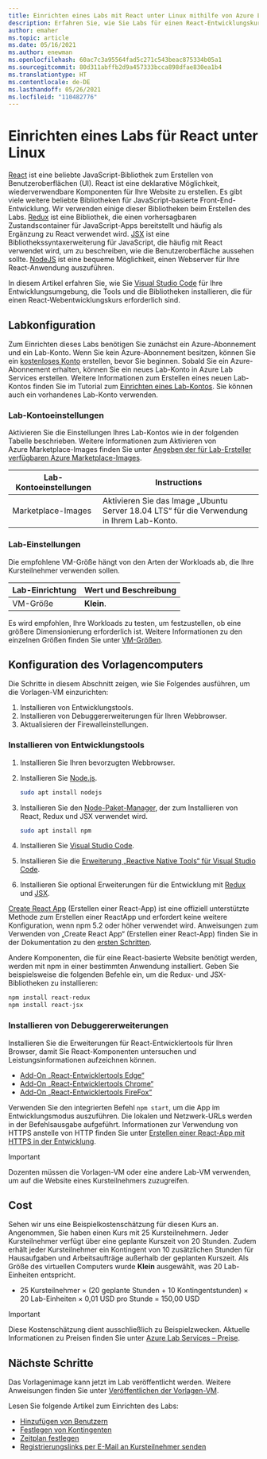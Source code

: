 ```yaml
---
title: Einrichten eines Labs mit React unter Linux mithilfe von Azure Lab Services
description: Erfahren Sie, wie Sie Labs für einen React-Entwicklungskurs einrichten.
author: emaher
ms.topic: article
ms.date: 05/16/2021
ms.author: enewman
ms.openlocfilehash: 60ac7c3a95564fad5c271c543beac875334b05a1
ms.sourcegitcommit: 80d311abffb2d9a457333bcca898dfae830ea1b4
ms.translationtype: HT
ms.contentlocale: de-DE
ms.lasthandoff: 05/26/2021
ms.locfileid: "110482776"
---
```

# <a name="set-up-lab-for-react-on-linux"></a>Einrichten eines Labs für React unter Linux

[React](https://reactjs.org/) ist eine beliebte JavaScript-Bibliothek zum Erstellen von Benutzeroberflächen (UI). React ist eine deklarative Möglichkeit, wiederverwendbare Komponenten für Ihre Website zu erstellen.  Es gibt viele weitere beliebte Bibliotheken für JavaScript-basierte Front-End-Entwicklung.  Wir verwenden einige dieser Bibliotheken beim Erstellen des Labs.  [Redux](https://redux.js.org/) ist eine Bibliothek, die einen vorhersagbaren Zustandscontainer für JavaScript-Apps bereitstellt und häufig als Ergänzung zu React verwendet wird. [JSX](https://reactjs.org/docs/introducing-jsx.html) ist eine Bibliothekssyntaxerweiterung für JavaScript, die häufig mit React verwendet wird, um zu beschreiben, wie die Benutzeroberfläche aussehen sollte.  [NodeJS](https://nodejs.org/) ist eine bequeme Möglichkeit, einen Webserver für Ihre React-Anwendung auszuführen.

In diesem Artikel erfahren Sie, wie Sie [Visual Studio Code](https://code.visualstudio.com/) für Ihre Entwicklungsumgebung, die Tools und die Bibliotheken installieren, die für einen React-Webentwicklungskurs erforderlich sind.

## <a name="lab-configuration"></a>Labkonfiguration

Zum Einrichten dieses Labs benötigen Sie zunächst ein Azure-Abonnement und ein Lab-Konto. Wenn Sie kein Azure-Abonnement besitzen, können Sie ein [kostenloses Konto](https://azure.microsoft.com/free/) erstellen, bevor Sie beginnen. Sobald Sie ein Azure-Abonnement erhalten, können Sie ein neues Lab-Konto in Azure Lab Services erstellen. Weitere Informationen zum Erstellen eines neuen Lab-Kontos finden Sie im Tutorial zum [Einrichten eines Lab-Kontos](./tutorial-setup-lab-account.md). Sie können auch ein vorhandenes Lab-Konto verwenden.

### <a name="lab-account-settings"></a>Lab-Kontoeinstellungen

Aktivieren Sie die Einstellungen Ihres Lab-Kontos wie in der folgenden Tabelle beschrieben. Weitere Informationen zum Aktivieren von Azure Marketplace-Images finden Sie unter [Angeben der für Lab-Ersteller verfügbaren Azure Marketplace-Images](./specify-marketplace-images.md).

| Lab-Kontoeinstellungen | Instructions |
| ----------- | ------------ |  
| Marketplace-Images | Aktivieren Sie das Image „Ubuntu Server 18.04 LTS“ für die Verwendung in Ihrem Lab-Konto. |

### <a name="lab-settings"></a>Lab-Einstellungen

Die empfohlene VM-Größe hängt von den Arten der Workloads ab, die Ihre Kursteilnehmer verwenden sollen.  

| Lab-Einrichtung | Wert und Beschreibung |
| ------------ | ------------------ |
| VM-Größe | **Klein**.|

Es wird empfohlen, Ihre Workloads zu testen, um festzustellen, ob eine größere Dimensionierung erforderlich ist.  Weitere Informationen zu den einzelnen Größen finden Sie unter [VM-Größen](administrator-guide.md#vm-sizing).

## <a name="template-machine-configuration"></a>Konfiguration des Vorlagencomputers

Die Schritte in diesem Abschnitt zeigen, wie Sie Folgendes ausführen, um die Vorlagen-VM einzurichten:

1. Installieren von Entwicklungstools.
1. Installieren von Debuggererweiterungen für Ihren Webbrowser.
1. Aktualisieren der Firewalleinstellungen.

### <a name="install-development-tools"></a>Installieren von Entwicklungstools

1. Installieren Sie Ihren bevorzugten Webbrowser.  
1. Installieren Sie [Node.js](https://nodejs.org).

    ```bash
    sudo apt install nodejs
    ```

1. Installieren Sie den [Node-Paket-Manager](https://www.npmjs.com/), der zum Installieren von React, Redux und JSX verwendet wird.

    ```bash
    sudo apt install npm
    ```

1. Installieren Sie [Visual Studio Code](https://code.visualstudio.com/docs/setup/linux).
1. Installieren Sie die [Erweiterung „Reactive Native Tools“ für Visual Studio Code](https://marketplace.visualstudio.com/items?itemName=msjsdiag.vscode-react-native).
1. Installieren Sie optional Erweiterungen für die Entwicklung mit [Redux](https://marketplace.visualstudio.com/search?term=Redux&target=VSCode&category=All%20categories&sortBy=Relevance) und [JSX](https://marketplace.visualstudio.com/search?term=JSX&target=VSCode&category=All%20categories&sortBy=Relevance).

[Create React App](https://create-react-app.dev/) (Erstellen einer React-App) ist eine offiziell unterstützte Methode zum Erstellen einer ReactApp und erfordert keine weitere Konfiguration, wenn npm 5.2 oder höher verwendet wird.  Anweisungen zum Verwenden von „Create React App“ (Erstellen einer React-App) finden Sie in der Dokumentation zu den [ersten Schritten](https://create-react-app.dev/docs/getting-started).

Andere Komponenten, die für eine React-basierte Website benötigt werden, werden mit npm in einer bestimmten Anwendung installiert. Geben Sie beispielsweise die folgenden Befehle ein, um die Redux- und JSX-Bibliotheken zu installieren:

```bash
npm install react-redux
npm install react-jsx
```

### <a name="install-debugger-extensions"></a>Installieren von Debuggererweiterungen

Installieren Sie die Erweiterungen für React-Entwicklertools für Ihren Browser, damit Sie React-Komponenten untersuchen und Leistungsinformationen aufzeichnen können.  

- [Add-On „React-Entwicklertools Edge“](https://microsoftedge.microsoft.com/addons/detail/react-developer-tools/gpphkfbcpidddadnkolkpfckpihlkkil)
- [Add-On „React-Entwicklertools Chrome“](https://chrome.google.com/webstore/detail/react-developer-tools/fmkadmapgofadopljbjfkapdkoienihi)
- [Add-On „React-Entwicklertools FireFox“](https://addons.mozilla.org/firefox/addon/react-devtools/)

Verwenden Sie den integrierten Befehl `npm start`, um die App im Entwicklungsmodus auszuführen.  Die lokalen und Netzwerk-URLs werden in der Befehlsausgabe aufgeführt.  Informationen zur Verwendung von HTTPS anstelle von HTTP finden Sie unter [Erstellen einer React-App mit HTTPS in der Entwicklung](https://create-react-app.dev/docs/using-https-in-development).

>[!IMPORTANT]
>Dozenten müssen die Vorlagen-VM oder eine andere Lab-VM verwenden, um auf die Website eines Kursteilnehmers zuzugreifen.

## <a name="cost"></a>Cost

Sehen wir uns eine Beispielkostenschätzung für diesen Kurs an.  Angenommen, Sie haben einen Kurs mit 25 Kursteilnehmern. Jeder Kursteilnehmer verfügt über eine geplante Kurszeit von 20 Stunden.  Zudem erhält jeder Kursteilnehmer ein Kontingent von 10 zusätzlichen Stunden für Hausaufgaben und Arbeitsaufträge außerhalb der geplanten Kurszeit.  Als Größe des virtuellen Computers wurde **Klein** ausgewählt, was 20 Lab-Einheiten entspricht.

- 25 Kursteilnehmer &times; (20 geplante Stunden + 10 Kontingentstunden) &times; 20 Lab-Einheiten &times; 0,01 USD pro Stunde = 150,00 USD

> [!IMPORTANT]
> Diese Kostenschätzung dient ausschließlich zu Beispielzwecken.  Aktuelle Informationen zu Preisen finden Sie unter [Azure Lab Services – Preise](https://azure.microsoft.com/pricing/details/lab-services/).

## <a name="next-steps"></a>Nächste Schritte

Das Vorlagenimage kann jetzt im Lab veröffentlicht werden. Weitere Anweisungen finden Sie unter [Veröffentlichen der Vorlagen-VM](how-to-create-manage-template.md#publish-the-template-vm).

Lesen Sie folgende Artikel zum Einrichten des Labs:

- [Hinzufügen von Benutzern](tutorial-setup-classroom-lab.md#add-users-to-the-lab)
- [Festlegen von Kontingenten](how-to-configure-student-usage.md#set-quotas-for-users)
- [Zeitplan festlegen](tutorial-setup-classroom-lab.md#set-a-schedule-for-the-lab)
- [Registrierungslinks per E-Mail an Kursteilnehmer senden](how-to-configure-student-usage.md#send-invitations-to-users)
